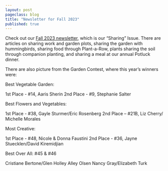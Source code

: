 ```yaml
---
layout: post
pageclass: blog
title: "Newsletter for Fall 2023"
published: true
---
```

Check out our [Fall 2023 newsletter](/pdf/NCG_2023_Fall_Newsletter.pdf), which is our “Sharing” Issue. There are articles on sharing work and garden plots, sharing the garden with hummingbirds, sharing food through Plant-a-Row, plants sharing the soil through companion planting, and sharing a meal at our annual Potluck dinner. 

There are also picture from the Garden Contest, where this year’s winners were:

Best Vegetable Garden:

   1st Place - #14, Aaris Sherin
   2nd Place - #9, Stephanie Salter

Best Flowers and Vegetables:

   1st Place - #38, Gayle Sturmer/Eric Rosenberg
   2nd Place – #21B, Liz Cherry/ Michelle Morales

Most Creative:

   1st Place - #48, Nicole & Donna Faustini
   2nd Place - #36, Jayne Stuecklen/David Kiremidjian

Best Over All: #45 & #46

   Cristiane Bertone/Glen Holley
   Alley Olsen
   Nancy Gray/Elizabeth Turk